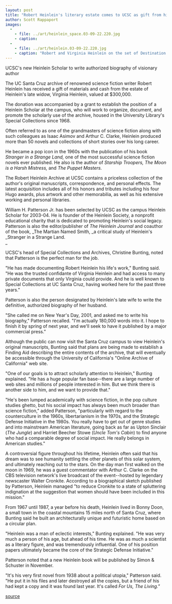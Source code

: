 ```yaml
---
layout: post
title: "Robert Heinlein's literary estate comes to UCSC as gift from his late widow"
author: Scott Rappaport
images:
  -
    - file: ../art/heinlein_space.03-09-22.220.jpg
    - caption: 
  -
    - file: ../art/heinlein.03-09-22.220.jpg
    - caption: "Robert and Virginia Heinlein on the set of Destination Moon, in 1949, above, and at NASA's Downey, California, facility in the mid-1960s. Photos courtesy of The Robert A. Heinlein Archive, Special Collections, University Library"
---
```


UCSC's new Heinlein Scholar to write authorized biography of visionary author

The UC Santa Cruz archive of renowned science fiction writer Robert Heinlein has received a gift of materials and cash from the estate of Heinlein's late widow, Virginia Heinlein, valued at $300,000.   

The donation was accompanied by a grant to establish the position of a Heinlein Scholar at the campus, who will work to organize, document, and promote the scholarly use of the archive, housed in the University Library's Special Collections since 1968.   

Often referred to as one of the grandmasters of science fiction along with such colleagues as Isaac Asimov and Arthur C. Clarke, Heinlein produced more than 50 novels and collections of short stories over his long career.

He became a pop icon in the 1960s with the publication of his book _Stranger in a Strange Land,_ one of the most successful science fiction novels ever published. He also is the author of _Starship Troopers,_ _The Moon is a Harsh Mistress,_ and _The Puppet Masters._  

The Robert Heinlein Archive at UCSC contains a priceless collection of the author's original manuscripts, correspondence, and personal effects. The latest acquisition includes all of his honors and tributes including his four Hugo awards, plus artwork and other memorabilia, as well as his extensive working and personal libraries.  

William H. Patterson Jr. has been selected by UCSC as the campus Heinlein Scholar for 2003-04. He is founder of the Heinlein Society, a nonprofit educational charity that is dedicated to promoting Heinlein's social legacy. Patterson is also the editor/publisher of _The Heinlein Journal_ and coauthor of the book, _The Martian Named Smith, _a critical study of Heinlein's _Stranger in a Strange Land.   
_

UCSC's head of Special Collections and Archives, Christine Bunting, noted that Patterson is the perfect man for the job.  

"He has made documenting Robert Heinlein his life's work," Bunting said. "He was the trusted confidante of Virginia Heinlein and had access to many private documents that only Virginia could provide. And he is well known to Special Collections at UC Santa Cruz, having worked here for the past three years."

Patterson is also the person designated by Heinlein's late wife to write the definitive, authorized biography of her husband.  

"She called me on New Year's Day, 2001, and asked me to write his biography," Patterson recalled. "I'm actually 180,000 words into it. I hope to finish it by spring of next year, and we'll seek to have it published by a major commercial press."  

Although the public can now visit the Santa Cruz campus to view Heinlein's original manuscripts, Bunting said that plans are being made to establish a Finding Aid describing the entire contents of the archive, that will eventually be accessible through the University of California's "Online Archive of California" web site.  

"One of our goals is to attract scholarly attention to Heinlein," Bunting explained. "He has a huge popular fan base--there are a large number of web sites and millions of people interested in him. But we think there is another side to him, and we want to provide that."  

"He's been lumped academically with science fiction, in the pop culture studies ghetto, but his social impact has always been much broader than science fiction," added Patterson, "particularly with regard to the counterculture in the 1960s, libertarianism in the 1970s, and the Strategic Defense Initiative in the 1980s. You really have to get out of genre studies and into mainstream American literature, going back as far as Upton Sinclair (_The Jungle_) and Harriet Beecher Stowe (_Uncle Tom's Cabin_) to find anyone who had a comparable degree of social impact. He really belongs in American studies."  

A controversial figure throughout his lifetime, Heinlein often said that his dream was to see humanity settling the other planets of this solar system, and ultimately reaching out to the stars. On the day man first walked on the moon in 1969, he was a guest commentator with Arthur C. Clarke on the CBS television network's live broadcast of the event--hosted by legendary newscaster Walter Cronkite. According to a biographical sketch published by Patterson, Heinlein managed "to reduce Cronkite to a state of spluttering indignation at the suggestion that women should have been included in this mission."  

From 1967 until 1987, a year before his death, Heinlein lived in Bonny Doon, a small town in the coastal mountains 15 miles north of Santa Cruz, where Bunting said he built an architecturally unique and futuristic home based on a circular plan.  

"Heinlein was a man of eclectic interests," Bunting explained. "He was very much a person of his age, but ahead of his time. He was as much a scientist as a literary figure, and was tremendously influential. One of his position papers ultimately became the core of the Strategic Defense Initiative."  

Patterson noted that a new Heinlein book will be published by Simon & Schuster in November.  

"It's his very first novel from 1938 about a political utopia," Patterson said. "He put it in his files and later destroyed all the copies, but a friend of his had kept a copy and it was found last year. It's called _For Us, The Living."_  

[source](http://www1.ucsc.edu/currents/03-04/09-29/heinlein.html "Permalink to heinlein")
